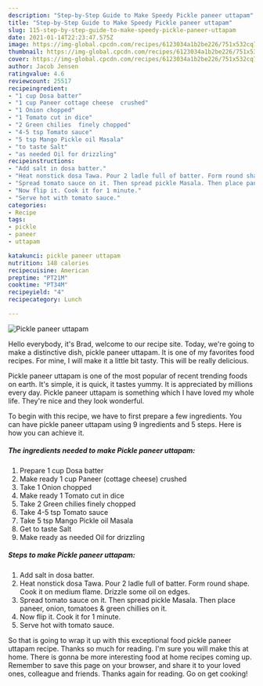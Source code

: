 ```yaml
---
description: "Step-by-Step Guide to Make Speedy Pickle paneer uttapam"
title: "Step-by-Step Guide to Make Speedy Pickle paneer uttapam"
slug: 115-step-by-step-guide-to-make-speedy-pickle-paneer-uttapam
date: 2021-01-14T22:23:47.575Z
image: https://img-global.cpcdn.com/recipes/6123034a1b2be226/751x532cq70/pickle-paneer-uttapam-recipe-main-photo.jpg
thumbnail: https://img-global.cpcdn.com/recipes/6123034a1b2be226/751x532cq70/pickle-paneer-uttapam-recipe-main-photo.jpg
cover: https://img-global.cpcdn.com/recipes/6123034a1b2be226/751x532cq70/pickle-paneer-uttapam-recipe-main-photo.jpg
author: Jacob Jensen
ratingvalue: 4.6
reviewcount: 25517
recipeingredient:
- "1 cup Dosa batter"
- "1 cup Paneer cottage cheese  crushed"
- "1 Onion chopped"
- "1 Tomato cut in dice"
- "2 Green chilies  finely chopped"
- "4-5 tsp Tomato sauce"
- "5 tsp Mango Pickle oil Masala"
- "to taste Salt"
- "as needed Oil for drizzling"
recipeinstructions:
- "Add salt in dosa batter."
- "Heat nonstick dosa Tawa. Pour 2 ladle full of batter. Form round shape. Cook it on medium flame. Drizzle some oil on edges."
- "Spread tomato sauce on it. Then spread pickle Masala. Then place paneer, onion, tomatoes &amp; green chillies on it."
- "Now flip it. Cook it for 1 minute."
- "Serve hot with tomato sauce."
categories:
- Recipe
tags:
- pickle
- paneer
- uttapam

katakunci: pickle paneer uttapam 
nutrition: 148 calories
recipecuisine: American
preptime: "PT21M"
cooktime: "PT34M"
recipeyield: "4"
recipecategory: Lunch

---
```



![Pickle paneer uttapam](https://img-global.cpcdn.com/recipes/6123034a1b2be226/751x532cq70/pickle-paneer-uttapam-recipe-main-photo.jpg)

Hello everybody, it's Brad, welcome to our recipe site. Today, we're going to make a distinctive dish, pickle paneer uttapam. It is one of my favorites food recipes. For mine, I will make it a little bit tasty. This will be really delicious.



Pickle paneer uttapam is one of the most popular of recent trending foods on earth. It's simple, it is quick, it tastes yummy. It is appreciated by millions every day. Pickle paneer uttapam is something which I have loved my whole life. They're nice and they look wonderful.


To begin with this recipe, we have to first prepare a few ingredients. You can have pickle paneer uttapam using 9 ingredients and 5 steps. Here is how you can achieve it.

<!--inarticleads1-->

##### The ingredients needed to make Pickle paneer uttapam:

1. Prepare 1 cup Dosa batter
1. Make ready 1 cup Paneer (cottage cheese)  crushed
1. Take 1 Onion chopped
1. Make ready 1 Tomato cut in dice
1. Take 2 Green chilies  finely chopped
1. Take 4-5 tsp Tomato sauce
1. Take 5 tsp Mango Pickle oil Masala
1. Get to taste Salt
1. Make ready as needed Oil for drizzling




<!--inarticleads2-->

##### Steps to make Pickle paneer uttapam:

1. Add salt in dosa batter.
1. Heat nonstick dosa Tawa. Pour 2 ladle full of batter. Form round shape. Cook it on medium flame. Drizzle some oil on edges.
1. Spread tomato sauce on it. Then spread pickle Masala. Then place paneer, onion, tomatoes &amp; green chillies on it.
1. Now flip it. Cook it for 1 minute.
1. Serve hot with tomato sauce.




So that is going to wrap it up with this exceptional food pickle paneer uttapam recipe. Thanks so much for reading. I'm sure you will make this at home. There is gonna be more interesting food at home recipes coming up. Remember to save this page on your browser, and share it to your loved ones, colleague and friends. Thanks again for reading. Go on get cooking!
